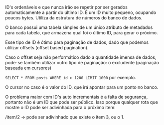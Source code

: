 ID's ordenáveis e que nunca irão se repetir por ser gerados automaticamente a partir do último ID. É um ID muito pequeno, ocupando poucos bytes. Utiliza da estrutura de números do banco de dados.

O banco possui uma tabela simples de um único atributo de metadados para cada tabela, que armazena qual foi o último ID, para gerar o próximo. 

Esse tipo de ID é ótimo para paginação de dados, dado que podemos utilizar offsets (offset based pagination).

Caso o offset seja não performático dado a quantidade imensa de dados, pode-se também utilizar outro tipo de paginação: o excludente (paginação baseada em cursores)

`SELECT * FROM posts WHERE id > 1200 LIMIT 1000` por exemplo.

O cursor no caso é o valor do ID, que irá apontar para um ponto no banco.

O problema maior com ID's auto incrementais é a falta de segurança, portanto não é um ID que pode ser público. Isso porque qualquer rota que mostre o ID pode ser adivinhada para o próximo item:

/item/2 -> pode ser adivinhado que existe o item 3, ou o 1.

